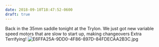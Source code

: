 ```yaml
---
date: 2018-09-10T18:47:52-0600
draft: true
---
```




Back in the 35mm saddle tonight at the Trylon. We just got new variable speed motors that are slow to start up, making changeovers Extra Terrifying! ![E6FFA25A-9DD0-4F86-897D-84FDECAA2B3C.jpg](http://ianwhitney.micro.blog/uploads/2018/76186d8b58.jpg)



